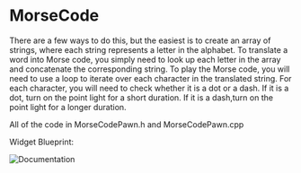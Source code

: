 # MorseCode
  There are a few ways to do this, but the easiest is to create an array of strings, where each string represents a letter in the alphabet.
To translate a word into Morse code, you simply need to look up each letter in the array and concatenate the corresponding string.
  To play the Morse code, you will need to use a loop to iterate over each character in the translated string. 
For each character, you will need to check whether it is a dot or a dash. If it is a dot, turn on the point light for a short duration. 
If it is a dash,turn on the point light for a longer duration.

All of the code in MorseCodePawn.h and MorseCodePawn.cpp

Widget Blueprint:

![Documentation](https://user-images.githubusercontent.com/78034801/190930176-0e7fcb9f-396b-44a4-838e-7e8bad004ec0.png)

